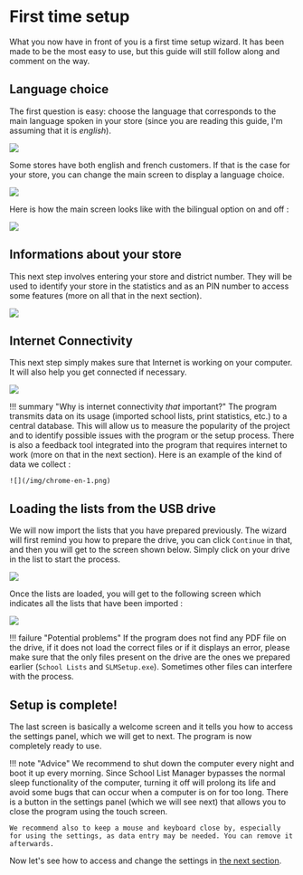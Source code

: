 # First time setup

What you now have in front of you is a first time setup wizard. It has been made to be the most easy to use, but this guide will still follow along and comment on the way.

## Language choice

The first question is easy: choose the language that corresponds to the main language spoken in your store (since you are reading this guide, I'm assuming that it is _english_).

![](/img/schoollistman-1.png)

Some stores have both english and french customers. If that is the case for your store, you can change the main screen to display a language choice.

![](/img/schoollistman-en-2.png)

Here is how the main screen looks like with the bilingual option on and off :

![](/img/schoollistman-en-3.png)

## Informations about your store

This next step involves entering your store and district number. They will be used to identify your store in the statistics and as an PIN number to access some features (more on all that in the next section).

![](/img/schoollistman-en-4.png)

## Internet Connectivity

This next step simply makes sure that Internet is working on your computer. It will also help you get connected if necessary.

![](/img/schoollistman-en-5.png)

!!! summary "Why is internet connectivity _that_ important?"
    The program transmits data on its usage (imported school lists, print statistics, etc.) to a central database. This will allow us to measure the popularity of the project and to identify possible issues with the program or the setup process. There is also a feedback tool integrated into the program that requires internet to work (more on that in the next section). Here is an example of the kind of data we collect :

    ![](/img/chrome-en-1.png)

## Loading the lists from the USB drive

We will now import the lists that you have prepared previously. The wizard will first remind you how to prepare the drive, you can click `Continue` in that, and then you will get to the screen shown below. Simply click on your drive in the list to start the process.

![](/img/schoollistman-en-6.png)

Once the lists are loaded, you will get to the following screen which indicates all the lists that have been imported :

![](/img/schoollistman-en-7.png)

!!! failure "Potential problems"
    If the program does not find any PDF file on the drive, if it does not load the correct files or if it displays an error, please make sure that the only files present on the drive are the ones we prepared earlier (`School Lists` and `SLMSetup.exe`). Sometimes other files can interfere with the process.

## Setup is complete!

The last screen is basically a welcome screen and it tells you how to access the settings panel, which we will get to next. The program is now completely ready to use.

!!! note "Advice"
    We recommend to shut down the computer every night and boot it up every morning. Since School List Manager bypasses the normal sleep functionality of the computer, turning it off will prolong its life and avoid some bugs that can occur when a computer is on for too long. There is a button in the settings panel (which we will see next) that allows you to close the program using the touch screen.

    We recommend also to keep a mouse and keyboard close by, especially for using the settings, as data entry may be needed. You can remove it afterwards.

Now let's see how to access and change the settings in [the next section](settingsandmore).